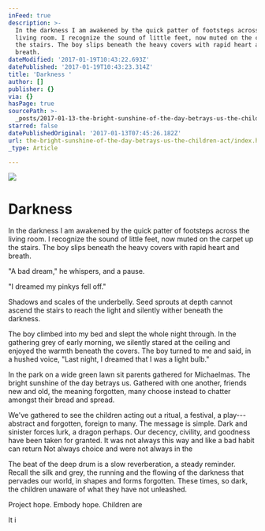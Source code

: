 ```yaml
---
inFeed: true
description: >-
  In the darkness I am awakened by the quick patter of footsteps across the
  living room. I recognize the sound of little feet, now muted on the carpet up
  the stairs. The boy slips beneath the heavy covers with rapid heart and
  breath. 
dateModified: '2017-01-19T10:43:22.693Z'
datePublished: '2017-01-19T10:43:23.314Z'
title: 'Darkness '
author: []
publisher: {}
via: {}
hasPage: true
sourcePath: >-
  _posts/2017-01-13-the-bright-sunshine-of-the-day-betrays-us-the-children-act.md
starred: false
datePublishedOriginal: '2017-01-13T07:45:26.182Z'
url: the-bright-sunshine-of-the-day-betrays-us-the-children-act/index.html
_type: Article

---
```

![](https://the-grid-user-content.s3-us-west-2.amazonaws.com/16b46ffe-07cb-4652-94fa-9fba3d3b5327.jpg)

# Darkness 

In the darkness I am awakened by the quick patter of footsteps across the living room. I recognize the sound of little feet, now muted on the carpet up the stairs. The boy slips beneath the heavy covers with rapid heart and breath. 

"A bad dream," he whispers, and a pause. 

"I dreamed my pinkys fell off."

Shadows and scales of the underbelly. Seed sprouts at depth cannot ascend the stairs to reach the light and silently wither beneath the darkness.

The boy climbed into my bed and slept the whole night through. In the gathering grey of early morning, we silently stared at the ceiling and enjoyed the warmth beneath the covers. The boy turned to me and said, in a hushed voice, "Last night, I dreamed that I was a light bulb."

In the park on a wide green lawn sit parents gathered for Michaelmas. The bright sunshine of the day betrays us. Gathered with one another, friends new and old, the meaning forgotten, many choose instead to chatter amongst their bread and spread. 

We've gathered to see the children acting out a ritual, a festival, a play--- abstract and forgotten, foreign to many. The message is simple. Dark and sinister forces lurk, a dragon perhaps. Our decency, civility, and goodness have been taken for granted. It was not always this way and like a bad habit can return Not always choice and were not always in the 

The beat of the deep drum is a slow reverberation, a steady reminder. Recall the silk and grey, the running and the flowing of the darkness that pervades our world, in shapes and forms forgotten. These times, so dark, the children unaware of what they have not unleashed.

Project hope. Embody hope. Children are 

It i